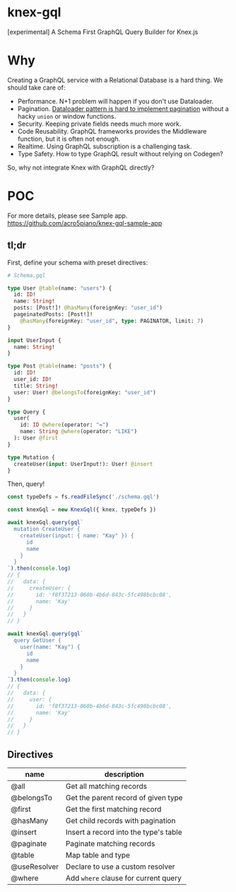# knex-gql

[experimental] A Schema First GraphQL Query Builder for Knex.js

# Why

Creating a GraphQL service with a Relational Database is a hard thing. We should take care of:

- Performance. N+1 problem will happen if you don't use Dataloader.
- Pagination. [Dataloader pattern is hard to implement pagination](https://github.com/graphql/dataloader/issues/231) without a hacky `union` or window functions.
- Security. Keeping private fields needs much more work.
- Code Reusability. GraphQL frameworks provides the Middleware function, but it is often not enough.
- Realtime. Using GraphQL subscription is a challenging task.
- Type Safety. How to type GraphQL result without relying on Codegen?

So, why not integrate Knex with GraphQL directly?

# POC

For more details, please see Sample app. https://github.com/acro5piano/knex-gql-sample-app

## tl;dr

First, define your schema with preset directives:

```graphql
# Schema.gql

type User @table(name: "users") {
  id: ID!
  name: String!
  posts: [Post!]! @hasMany(foreignKey: "user_id")
  pageinatedPosts: [Post!]!
    @hasMany(foreignKey: "user_id", type: PAGINATOR, limit: 7)
}

input UserInput {
  name: String!
}

type Post @table(name: "posts") {
  id: ID!
  user_id: ID!
  title: String!
  user: User! @belongsTo(foreignKey: "user_id")
}

type Query {
  user(
    id: ID @where(operator: "=")
    name: String @where(operator: "LIKE")
  ): User @first
}

type Mutation {
  createUser(input: UserInput!): User! @insert
}
```

Then, query!

```typescript
const typeDefs = fs.readFileSync('./schema.gql')

const knexGql = new KnexGql({ knex, typeDefs })

await knexGql.query(gql`
  mutation CreateUser {
    createUser(input: { name: "Kay" }) {
      id
      name
    }
  }
`).then(console.log)
// {
//   data: {
//     createUser: {
//       id: 'f8f37213-060b-4b6d-843c-5fc498bcbc08',
//       name: 'Kay'
//     }
//   }
// }

await knexGql.query(gql`
  query GetUser {
    user(name: "Kay") {
      id
      name
    }
  }
`).then(console.log)
// {
//   data: {
//     user: {
//       id: 'f8f37213-060b-4b6d-843c-5fc498bcbc08',
//       name: 'Kay'
//     }
//   }
// }


```

## Directives

| name         | description                           |
| ------------ | ------------------------------------- |
| @all         | Get all matching records              |
| @belongsTo   | Get the parent record of given type   |
| @first       | Get the first matching record         |
| @hasMany     | Get child records with pagination     |
| @insert      | Insert a record into the type's table |
| @paginate    | Paginate matching records             |
| @table       | Map table and type                    |
| @useResolver | Declare to use a custom resolver      |
| @where       | Add `where` clause for current query  |
